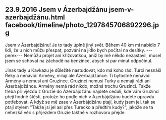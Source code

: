 23.9.2016
Jsem v Ázerbajdžánu
jsem-v-azerbajdžánu.html
facebook/timeline/photo_1297845706892296.jpg
--------------

Jsem v Ázerbajdžánu! Je to tady úplně jiný svět. Během 40 km mi nabídlo 7 lidí, že u nich můžu přespat, pozvání na jídlo bych počítal na desítky.
---perex---
 Nemůžu projet ani křižovatkou, aniž by mě někdo nezastavil, musel jsem se schovat na záchodě na benzince, abych si par minut odpočinul. 

 Jinak tady u Kavkazu je důležité nastudovat, kdo má koho rád. Turci nesnáší Řeky a nenávidí Armény, milují ale Ázerbajdžánce. Ti bytostně nenávidí Armény a nemusí ani Gruzínce. Gruzínci nemusí Turky a nemají rádi ani Ázerbajdžánce. Armény nemá rád nikdo, možná trochu Gruzínci. Takže třeba při vjezdu z Gruzie do Ázerbájdžánu najdete ceduli, kde vám Gruzínci přejí hodně štěstí, protože ho podle nich v Ázerbájdžánu budete opravdu potřebovat. A když se mě zase v Ázerbájdžánu ptají, kudy jsem jel, tak se ptají stylem "Takže jsi jel asi přes Turecko a předtím kudy?", jakože se ta nehezká věc s příjezdem Gruzie taktně v rozhovoru přejde.

